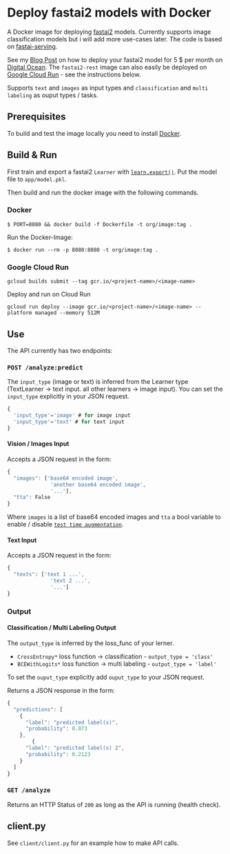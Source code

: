 # Deploy fastai2 models with Docker

A Docker image for deploying [fastai2](https://www.fast.ai/) models. Currently supports image classification models but i will add more use-cases later. The code is based on [fastai-serving](https://github.com/developmentseed/fastai-serving).

See my [Blog Post](https://floleuerer.github.io/2020/04/26/deploy-digitalocean.html) on how to deploy your fastai2 model for 5 $ per month on [Digital Ocean](http://www.digitalocean.com). The `fastai2-rest` image can also easily be deployed on [Google Cloud Run](https://cloud.google.com/run) - see the instructions below.

Supports `text` and `images` as input types and `classification` and `multi labeling` as ouput types / tasks.

## Prerequisites

To build and test the image locally you need to install [Docker](https://docs.docker.com/get-docker/).

## Build & Run

First train and export a fastai2 `Learner` with [`learn.export()`](https://docs.fast.ai/basic_train.html#Deploying-your-model). Put the model file to `app/model.pkl`.

Then build and run the docker image with the following commands.

### Docker

```
$ PORT=8080 && docker build -f Dockerfile -t org/image:tag .
```

Run the Docker-Image:

```
$ docker run --rm -p 8080:8080 -t org/image:tag .
```

### Google Cloud Run

```
gcloud builds submit --tag gcr.io/<project-name>/<image-name>
```

Deploy and run on Cloud Run

```
gcloud run deploy --image gcr.io/<project-name>/<image-name> --platform managed --memory 512M
```


## Use

The API currently has two endpoints:

### `POST /analyze:predict`

The `input_type` (image or text) is inferred from the Learner type (TextLearner -> text input. all other learners -> image input). You can set the `input_type` explicitly in your JSON request.

```js
{
  'input_type'='image' # for image input
  'input_type'='text' # for text input
}
```

#### Vision / Images Input

Accepts a JSON request in the form:

```js
{
  "images": ['base64 encoded image',
              'another base64 encoded image',
              '...'],
  "tta": False
}
```
Where `images` is a list of base64 encoded images and `tta` a bool variable to enable / disable [`test time augmentation`](https://docs.fast.ai/basic_train.html#Test-time-augmentation).

#### Text Input

Accepts a JSON request in the form:

```js
{
  "texts": ['text 1 ...',
              'text 2 ...',
              '...']
}
```

### Output

#### Classification / Multi Labeling Output

The `output_type` is inferred by the loss_func of your lerner.
- `CrossEntropy*` loss function -> classification - `output_type = 'class'`
- `BCEWithLogits*` loss function -> multi labeling - `output_type = 'label'`

To set the `ouput_type` explicitly add `ouput_type` to your JSON request.

Returns a JSON response in the form:

```js
{
  "predictions": [
    { 
      "label": "predicted label(s)",
      "probability": 0.873
    },
        { 
      "label": "predicted label(s) 2",
      "probability": 0.2123
    }
  ]
}

```

### `GET /analyze`

Returns an HTTP Status of `200` as long as the API is running (health check).

## client.py

See `client/client.py` for an example how to make API calls.